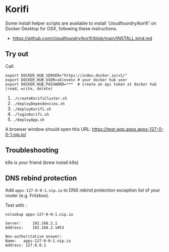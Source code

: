 # Korifi 

Some install helper scripts are available to install 'cloudfoundry/korifi' on Docker Desktop for OSX, following these instructions.

* https://github.com/cloudfoundry/korifi/blob/main/INSTALL.kind.md

## Try out

Call:

```
export DOCKER_HUB_SERVER="https://index.docker.io/v1/"
export DOCKER_HUB_USER=sklevenz # your docker hub user
export DOCKER_HUB_PASSWORD=***  # create an api token at docker hub (read, write, delete)
```

1. `./createKorifiCluster.sh`
1. `./deployDependencies.sh`
1. `./deployKorifi.sh`
1. `./loginKorifi.sh`
1. `./deployApp.sh`

A browser window should open this URL: https://test-app.apps.apps-127-0-0-1.nip.io/

## Troubleshooting

k9s is your friend (brew install k9s)

## DNS rebind protection

Add `apps-127-0-0-1.nip.io` to DNS rebind protection exception list of your router (e.g. Fritzbox).

Test with :

```
nslookup apps-127-0-0-1.nip.io

Server:		192.168.2.1
Address:	192.168.2.1#53

Non-authoritative answer:
Name:	apps-127-0-0-1.nip.io
Address: 127.0.0.1
```
  
